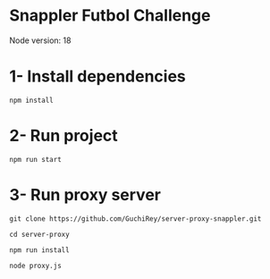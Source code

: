 # Snappler Futbol Challenge

Node version: 18

# 1- Install dependencies

```
npm install
```

# 2- Run project

```
npm run start
```

# 3- Run proxy server

```
git clone https://github.com/GuchiRey/server-proxy-snappler.git
```
```
cd server-proxy
```
```
npm run install
```
```
node proxy.js
```




